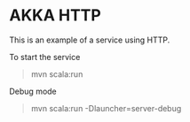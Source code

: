 AKKA HTTP 
==========

This is an example of a service using HTTP.


To start the service

 > mvn scala:run 

Debug mode

 > mvn scala:run -Dlauncher=server-debug
